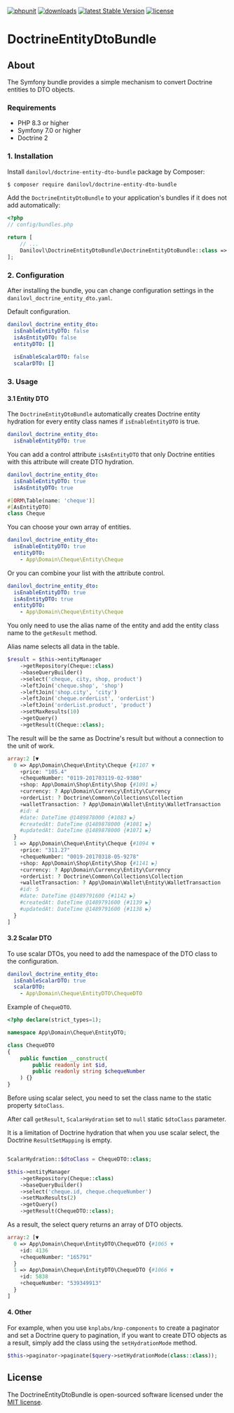 [![phpunit](https://github.com/danilovl/doctrine-entity-dto-bundle/actions/workflows/phpunit.yml/badge.svg)](https://github.com/danilovl/doctrine-entity-dto-bundle/actions/workflows/phpunit.yml)
[![downloads](https://img.shields.io/packagist/dt/danilovl/doctrine-entity-dto-bundle)](https://packagist.org/packages/danilovl/doctrine-entity-dto-bundle)
[![latest Stable Version](https://img.shields.io/packagist/v/danilovl/doctrine-entity-dto-bundle)](https://packagist.org/packages/danilovl/doctrine-entity-dto-bundle)
[![license](https://img.shields.io/packagist/l/danilovl/doctrine-entity-dto-bundle)](https://packagist.org/packages/danilovl/doctrine-entity-dto-bundle)

# DoctrineEntityDtoBundle #

## About ##

The Symfony bundle provides a simple mechanism to convert Doctrine entities to DTO objects.

### Requirements

* PHP 8.3 or higher
* Symfony 7.0 or higher
* Doctrine 2

### 1. Installation

Install `danilovl/doctrine-entity-dto-bundle` package by Composer:

``` bash
$ composer require danilovl/doctrine-entity-dto-bundle
```
Add the `DoctrineEntityDtoBundle` to your application's bundles if it does not add automatically:

```php
<?php
// config/bundles.php

return [
    // ...
    Danilovl\DoctrineEntityDtoBundle\DoctrineEntityDtoBundle::class => ['all' => true]
];
```

### 2. Configuration

After installing the bundle, you can change configuration settings in the `danilovl_doctrine_entity_dto.yaml`.

Default configuration.

```yaml
danilovl_doctrine_entity_dto:
  isEnableEntityDTO: false
  isAsEntityDTO: false
  entityDTO: []
  
  isEnableScalarDTO: false
  scalarDTO: []
```

### 3. Usage

#### 3.1 Entity DTO

The `DoctrineEntityDtoBundle` automatically creates Doctrine entity hydration for every entity class names if `isEnableEntityDTO` is true.

```yaml
danilovl_doctrine_entity_dto:
  isEnableEntityDTO: true
```

You can add a control attribute `isAsEntityDTO` that only Doctrine entities with this attribute will create DTO hydration.

```yaml
danilovl_doctrine_entity_dto:
  isEnableEntityDTO: true
  isAsEntityDTO: true
```

```php
#[ORM\Table(name: 'cheque')]
#[AsEntityDTO]
class Cheque
```

You can choose your own array of entities.

```yaml
danilovl_doctrine_entity_dto:
  isEnableEntityDTO: true
  entityDTO:
    - App\Domain\Cheque\Entity\Cheque
```

Or you can combine your list with the attribute control.

```yaml
danilovl_doctrine_entity_dto:
  isEnableEntityDTO: true
  isAsEntityDTO: true
  entityDTO:
    - App\Domain\Cheque\Entity\Cheque
```

You only need to use the alias name of the entity and add the entity class name to the `getResult` method.

Alias name selects all data in the table.

```php
$result = $this->entityManager
    ->getRepository(Cheque::class)
    ->baseQueryBuilder()
    ->select('cheque, city, shop, product')
    ->leftJoin('cheque.shop', 'shop')
    ->leftJoin('shop.city', 'city')
    ->leftJoin('cheque.orderList', 'orderList')
    ->leftJoin('orderList.product', 'product')
    ->setMaxResults(10)
    ->getQuery()
    ->getResult(Cheque::class);
```

The result will be the same as Doctrine's result but without a connection to the unit of work.

```php
array:2 [▼
  0 => App\Domain\Cheque\Entity\Cheque {#1107 ▼
    +price: "105.4"
    +chequeNumber: "0119-201703119-02-9380"
    +shop: App\Domain\Shop\Entity\Shop {#1091 ▶}
    +currency: ? App\Domain\Currency\Entity\Currency
    +orderList: ? Doctrine\Common\Collections\Collection
    +walletTransaction: ? App\Domain\Wallet\Entity\WalletTransaction
    #id: 4
    #date: DateTime @1489878000 {#1083 ▶}
    #createdAt: DateTime @1489878000 {#1081 ▶}
    #updatedAt: DateTime @1489878000 {#1071 ▶}
  }
  1 => App\Domain\Cheque\Entity\Cheque {#1094 ▼
    +price: "311.27"
    +chequeNumber: "0019-20170318-05-9278"
    +shop: App\Domain\Shop\Entity\Shop {#1141 ▶}
    +currency: ? App\Domain\Currency\Entity\Currency
    +orderList: ? Doctrine\Common\Collections\Collection
    +walletTransaction: ? App\Domain\Wallet\Entity\WalletTransaction
    #id: 5
    #date: DateTime @1489791600 {#1142 ▶}
    #createdAt: DateTime @1489791600 {#1139 ▶}
    #updatedAt: DateTime @1489791600 {#1138 ▶}
  }
]
```

#### 3.2 Scalar DTO

To use scalar DTOs, you need to add the namespace of the DTO class to the configuration.

```yaml
danilovl_doctrine_entity_dto:
  isEnableScalarDTO: true
  scalarDTO:
    - App\Domain\Cheque\EntityDTO\ChequeDTO

```

Example of `ChequeDTO`.

```php
<?php declare(strict_types=1);

namespace App\Domain\Cheque\EntityDTO;

class ChequeDTO
{
    public function __construct(
        public readonly int $id,
        public readonly string $chequeNumber
    ) {}
}
```

Before using scalar select, you need to set the class name to the static property `$dtoClass`.

After call `getResult`, `ScalarHydration` set to `null` static `$dtoClass` parameter.

It is a limitation of Doctrine hydration that when you use scalar select, the Doctrine `ResultSetMapping` is empty.

```php

ScalarHydration::$dtoClass = ChequeDTO::class;

$this->entityManager
    ->getRepository(Cheque::class)
    ->baseQueryBuilder()
    ->select('cheque.id, cheque.chequeNumber')
    ->setMaxResults(2)
    ->getQuery()
    ->getResult(ChequeDTO::class);
```

As a result, the select query returns an array of DTO objects.

```php
array:2 [▼
  0 => App\Domain\Cheque\EntityDTO\ChequeDTO {#1065 ▼
    +id: 4136
    +chequeNumber: "165791"
  }
  1 => App\Domain\Cheque\EntityDTO\ChequeDTO {#1066 ▼
    +id: 5838
    +chequeNumber: "539349913"
  }
]
```

#### 4. Other

For example, when you use `knplabs/knp-components` to create a paginator and set a Doctrine query to pagination,
if you want to create DTO objects as a result, simply add the class using the `setHydrationMode` method.

```php
$this->paginator->paginate($query->setHydrationMode(class::class));
```

## License

The DoctrineEntityDtoBundle is open-sourced software licensed under the [MIT license](https://opensource.org/licenses/MIT).
